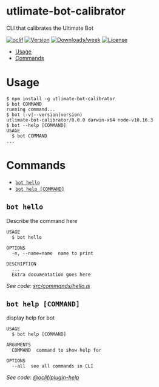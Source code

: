 # utlimate-bot-calibrator

CLI that calibrates the Ultimate Bot

[![oclif](https://img.shields.io/badge/cli-oclif-brightgreen.svg)](https://oclif.io)
[![Version](https://img.shields.io/npm/v/utlimate-bot-calibrator.svg)](https://npmjs.org/package/utlimate-bot-calibrator)
[![Downloads/week](https://img.shields.io/npm/dw/utlimate-bot-calibrator.svg)](https://npmjs.org/package/utlimate-bot-calibrator)
[![License](https://img.shields.io/npm/l/utlimate-bot-calibrator.svg)](https://github.com/pozil/utlimate-bot-calibrator/blob/master/package.json)

<!-- toc -->

-   [Usage](#usage)
-   [Commands](#commands)
    <!-- tocstop -->

# Usage

<!-- usage -->

```sh-session
$ npm install -g utlimate-bot-calibrator
$ bot COMMAND
running command...
$ bot (-v|--version|version)
utlimate-bot-calibrator/0.0.0 darwin-x64 node-v10.16.3
$ bot --help [COMMAND]
USAGE
  $ bot COMMAND
...
```

<!-- usagestop -->

# Commands

<!-- commands -->

-   [`bot hello`](#bot-hello)
-   [`bot help [COMMAND]`](#bot-help-command)

## `bot hello`

Describe the command here

```
USAGE
  $ bot hello

OPTIONS
  -n, --name=name  name to print

DESCRIPTION
  ...
  Extra documentation goes here
```

_See code: [src/commands/hello.js](https://github.com/pozil/utlimate-bot-calibrator/blob/v0.0.0/src/commands/hello.js)_

## `bot help [COMMAND]`

display help for bot

```
USAGE
  $ bot help [COMMAND]

ARGUMENTS
  COMMAND  command to show help for

OPTIONS
  --all  see all commands in CLI
```

_See code: [@oclif/plugin-help](https://github.com/oclif/plugin-help/blob/v2.2.1/src/commands/help.ts)_

<!-- commandsstop -->
